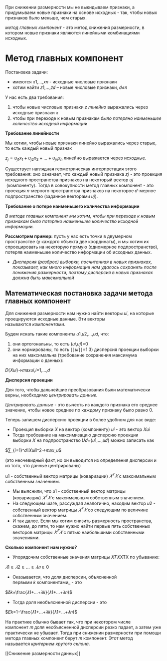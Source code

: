 
При снижении размерности мы не выкидываем признаки, а придумываем новые признаки на основе исходных - так, чтобы новых признаков было меньше, чем старых.

_метод главных компонент_ - это метод снижения размерности, в котором новые признаки являются линейными комбинациями исходных.

# **Метод главных компонент**

Постановка задачи:

- имеются 𝑥1,...,𝑥𝑛 - исходные числовые признаки
- хотим найти 𝑧1,...,𝑧𝑑​ – новые числовые признаки, 𝑑≤𝑛

У нас есть два требования:

1. чтобы новые числовые признаки 𝑧 _линейно_ выражались через исходные признаки 𝑥
2. чтобы при переходе к новым признакам _было потеряно наименьшее количество исходной информации_

**Требование линейности**

Мы хотим, чтобы новые признаки линейно выражались через старые, то есть каждый новый признак

$z_j​=u_{j1}​x_1​+u_{j2}​x_2​+...+u_{jn}​x_n$
линейно выражается через исходные.

Существует наглядная геометрическая интерпретация этого требования: оно означает, что каждый новый признака 𝑧𝑗​ - это проекция исходного пространства признаков на некоторый вектор 𝑢𝑗​ (компоненту). Тогда в совокупности метод главных компонент - это проекция 𝑛-мерного пространства признаков на некоторое 𝑑-мерное подпространство (заданное векторами 𝑢𝑗​).

**Требование о потере наименьшего количества информации**

_В методе главных компонент мы хотим, чтобы при переходе к новым признакам было потеряно наименьшее количество исходной информации._

**Рассмотрим пример:** пусть у нас есть точки в двумерном пространстве (у каждого объекта две координаты), и мы хотим их спроецировать на некоторую прямую (одномерное подпространство), потеряв наименьшее количество информации об исходных данных.

- _Дисперсия (разброс) выборки, посчитанная в новых признаках, показывает, как много информации нам удалось сохранить после понижения размерности, поэтому дисперсия в новых признаках должна быть максимальной_

## **Математическая постановка задачи метода главных компонент**


Для снижения размерности нам нужно найти векторы 𝑢𝑖​, на которые проецируются исходные данные. Эти векторы называются _компонентами_.

Будем искать такие компоненты 𝑢1,𝑢2,...,𝑢𝑑​, что:

1) они ортогональны, то есть (𝑢𝑖,𝑢𝑗)=0
2) они нормированы, то есть ∣∣𝑢𝑖∣∣=1
3) дисперсия проекции выборки на них максимальна (требование сохранения максимума информации о данных):

𝐷(𝑋𝑢𝑖)→𝑚𝑎𝑥𝑢𝑖,𝑖=1,...,𝑑


**Дисперсия проекции**

Для того, чтобы дальнейшие преобразования были математически верны, необходимо _центрировать данные._ 

_Центрировать данные -_ это вычесть из каждого признака его среднее значение, чтобы новое среднее по каждому признаку было равно 0.

Теперь запишем дисперсию проекции в более удобном для нас виде:

- Проекция выборки 𝑋 на вектор (компоненту) 𝑢𝑖​ - это вектор 𝑋𝑢𝑖
- Тогда требование на максимизацию дисперсию проекции выборки 𝑋 на подпространство 𝑈𝑑={𝑢1,...,𝑢𝑑} можно записать как 

$∑_{𝑖=1}^𝑑∣∣𝑋𝑢𝑖∣∣^2→𝑚𝑎𝑥_𝑢$

(это неочевидный факт, но он выводится из определения дисперсии и из того, что данные центрированы)

u1​ - собственный вектор матрицы (ковариации) $𝑋^𝑇𝑋$ с максимальным собственным значением.

- Мы выяснили, что 𝑢1​ - собственный вектор матрицы (ковариация) $𝑋^𝑇𝑋$ с максимальным собственным значением.
- На следующем шаге, рассуждая аналогично, находим вектор 𝑢2​ - собственный вектор матрицы $𝑋^𝑇𝑋$ со следующим по величине собственным значением.
- И так далее. Если мы хотим снизить размерность пространства, скажем, до пяти, то нам нужно найти первые пять собственных векторов матрицы $𝑋^𝑇𝑋$ с пятью наибольшими собственными значениями.

**Сколько компонент нам нужно?**

- Упорядочим собственные значения матрицы 𝑋𝑇𝑋XTX по убыванию:

$𝜆1≥𝜆2≥...≥𝜆𝑛≥0$

- Оказывается, что доля дисперсии, объясненной первыми 𝑘 компонентами_ - это

$𝛿𝑘=\frac{𝜆1+...+𝜆𝑘}{𝜆1+...+𝜆𝑛}$​​

- Тогда доля необъясненной дисперсии - это

$𝐸𝑘=1−\frac{𝜆1+...+𝜆𝑘}{𝜆1+...+𝜆𝑛}$

На практике обычно бывает так, что при некотором числе компонент 𝑚 доля необъясненной дисперсии резко падает, а затем уже практически не убывает. Тогда при снижении размерности при помощи метода главных компонент берут 𝑚 компонент. Этот метод называется _критерием крутого склона_.

[[Снижение размерности данных]]